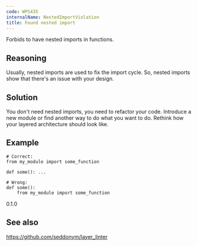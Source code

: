 ```yaml
---
code: WPS435
internalName: NestedImportViolation
title: Found nested import
---
```


Forbids to have nested imports in functions.

## Reasoning
Usually, nested imports are used to fix the import cycle. So, nested
imports show that there's an issue with your design.

## Solution
You don't need nested imports, you need to refactor your code.
Introduce a new module or find another way to do what you want to
do. Rethink how your layered architecture should look like.

## Example

    # Correct:
    from my_module import some_function
    
    def some(): ...
    
    # Wrong:
    def some():
        from my_module import some_function

<div class="versionadded">

0.1.0

</div>

## See also
<https://github.com/seddonym/layer_linter>